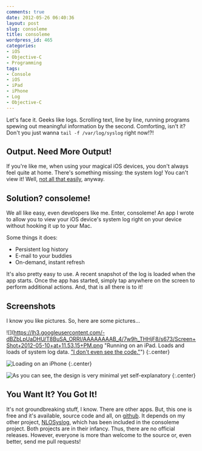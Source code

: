 ```yaml
---
comments: true
date: 2012-05-26 06:40:36
layout: post
slug: consoleme
title: consoleme
wordpress_id: 465
categories:
- iOS
- Objective-C
- Programming
tags:
- Console
- iOS
- iPad
- iPhone
- Log
- Objective-C
---
```


Let's face it. Geeks like logs. Scrolling text, line by line, running programs spewing out meaningful information by the second. Comforting, isn't it? Don't you just wanna `tail -f /var/log/syslog` right now!?!

## Output. Need More Output!

If you're like me, when using your magical iOS devices, you don't always feel quite at home. There's something missing: the system log! You can't view it! Well, [not all that easily](http://superuser.com/a/15860), anyway.

## Solution? consoleme!

We all like easy, even developers like me. Enter, consoleme! An app I wrote to allow you to view your iOS device's system log right on your device without hooking it up to your Mac.

Some things it does:
	
* Persistent log history
* E-mail to your buddies
* On-demand, instant refresh

It's also pretty easy to use. A recent snapshot of the log is loaded when the app starts. Once the app has started, simply tap anywhere on the screen to perform additional actions. And, that is all there is to it!

## Screenshots

I know you like pictures. So, here are some pictures...

![](https://lh3.googleusercontent.com/-dBZbLpUaDHU/T8BuSA_ORRI/AAAAAAAAB_4/7w9h_THHjF8/s673/Screen+Shot+2012-05-10+at+11.53.15+PM.png "Running on an iPad. Loads and loads of system log data. ["I don't even see the code."](http://www.youtube.com/watch?v=3vAnuBtyEYE&feature=player_detailpage#t=9s)")
{:.center}

![](https://lh4.googleusercontent.com/-mjr18VR5NXA/T8BuTgftivI/AAAAAAAACAI/4OGt5_ZJ4CE/s545/Screen+Shot+2012-05-10+at+11.54.26+PM.png "Loading on an iPhone")
{:.center}

![](https://lh3.googleusercontent.com/-mN3R6akdwXk/T8BuTX45e0I/AAAAAAAACAA/uSMWHvAbz5E/s545/Screen+Shot+2012-05-10+at+11.54.12+PM.png "As you can see, the design is very minimal yet self-explanatory")
{:.center}

## You Want It? You Got It!

It's not groundbreaking stuff, I know. There are other apps. But, this one is free and it's available, source code and all, on [github](https://github.com/nloko/consoleme). It depends on my other project, [NLOSyslog](https://github.com/nloko/NLOSyslog), which has been included in the consoleme project. Both projects are in their infancy. Thus, there are no official releases. However, everyone is more than welcome to the source or, even better, send me pull requests!
